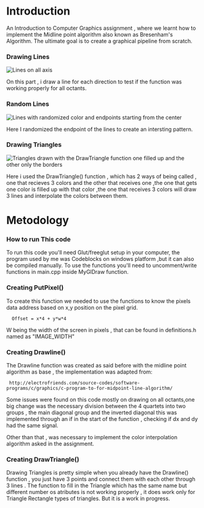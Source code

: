 # Introduction
  An Introduction to Computer Graphics assignment , where we learnt how to implement the Midline point algorithm also known as Bresenham's Algorithm.
  The ultimate goal is to create a graphical pipeline from scratch.
  
### Drawing Lines 
  ![Lines on all axis](https://github.com/flaviosms/Pipeline/blob/master/Axis.JPG)
 
   On this part , i draw a line for each direction to test if the function was working properly for all octants.
  
### Random Lines
  ![Lines with randomized color and endpoints starting from the center](https://github.com/flaviosms/Pipeline/blob/master/RandomLine.JPG)
  
   Here I randomized the endpoint of the lines to create an intersting pattern.
  
### Drawing Triangles
  ![Triangles drawn with the DrawTriangle function one filled up and the other only the borders](https://github.com/flaviosms/Pipeline/blob/master/Triangles.JPG)
  
   Here i used the DrawTriangle() function , which has 2 ways of being called ,
   one that recieves 3 colors and the other that receives one ,the one that gets one color is
   filled up with that color ,the one that receives 3 colors will draw 3 lines and interpolate
   the colors between them.
  
# Metodology
  
  ### How to run This code
   To run this code you'll need Glut/freeglut setup in your computer,
   the program used by me was Codeblocks on windows platform ,but 
   it can also be compiled manually.
   To use the functions you'll need to uncomment/write functions in main.cpp inside MyGlDraw function.
    
  ### Creating PutPixel()
   To create this function we needed to use the functions to know the pixels data address 
   based on x,y position on the pixel grid.
   
      Offset = x*4 + y*w*4
      
   W being the width of the screen in pixels , that can be found in definitions.h named as "IMAGE_WIDTH"
   
  ### Creating Drawline()
   The Drawline function was created as said before with the midline point algorithm as base , the implementation was adapted from:
   
     http://electrofriends.com/source-codes/software-programs/c/graphics/c-program-to-for-midpoint-line-algorithm/
     
   Some issues were found on this code mostly on drawing on all octants,one big change was the necessary division between the 4 quartets  into two groups , the main diagonal group and the inverted diagonal this was implemented through an if in the start of the function , checking if dx and dy had the same signal.
   
   Other than that , was necessary to implement the color interpolation algorithm asked in the assignment.
 ### Creating DrawTriangle()
  Drawing Triangles is pretty simple when you already have the Drawline() function , you just have 3 points and connect them with each other through 3 lines . The function to fill in the Triangle which has the same name but different number os atributes is not working properly , it does work only for Triangle Rectangle types of triangles. But it is a work in progress.
